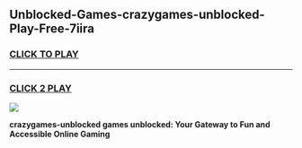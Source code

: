 
## Unblocked-Games-crazygames-unblocked-Play-Free-7iira
<h3>
<a href="https://premium76.site?title=crazygames-unblocked&ref=10A">CLICK TO PLAY</a></h3>
<hr>

<h3>
<a href="https://premium76.site?title=crazygames-unblocked&ref=10A">CLICK 2 PLAY</a>
  
</h3>

<a href="https://premium76.site?title=crazygames-unblocked&ref=10A"><img src="https://clearcache.store/games.png"></a>


**crazygames-unblocked games unblocked: Your Gateway to Fun and Accessible Online Gaming**
